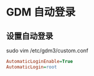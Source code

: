 # GDM 自动登录

## 设置自动登录
sudo vim /etc/gdm3/custom.conf

```ini
AutomaticLoginEnable=True 
AutomaticLogin=root
```
